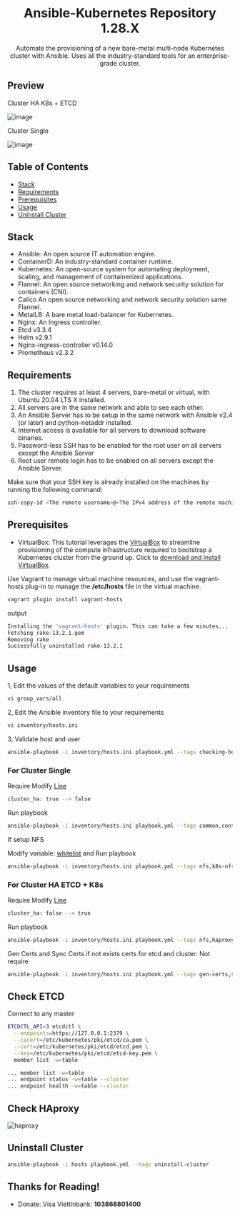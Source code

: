 # <center> Ansible-Kubernetes Repository 1.28.X </center>

<center>Automate the provisioning of a new bare-metal multi-node Kubernetes cluster with Ansible. Uses all the industry-standard tools for an enterprise-grade cluster.</center>

## Preview

Cluster HA K8s + ETCD

![image](https://i.imgur.com/lNfDM7S.png)

Cluster Single

![image](https://i.imgur.com/Wb8Otxx.png)


## Table of Contents

- [Stack](#stack) 
- [Requirements](#requirements) 
- [Prerequisites](#prerequisites)
- [Usage](#usage) 
- [Uninstall Cluster](#uninstall-cluster) 

## Stack

- Ansible: An open source IT automation engine.
- ContainerD: An industry-standard container runtime.
- Kubernetes: An open-source system for automating deployment, scaling, and management of containerized applications.
- Flannel: An open source networking and network security solution for containers (CNI).
- Calico An open source networking and network security solution same Flannel.
- MetalLB: A bare metal load-balancer for Kubernetes.
- Nginx: An Ingress controller.
- Etcd v3.3.4
- Helm v2.9.1
- Nginx-ingress-controller v0.14.0
- Prometheus v2.3.2

## Requirements

1. The cluster requires at least 4 servers, bare-metal or virtual, with Ubuntu 20.04 LTS X installed. 
2. All servers are in the same network and able to see each other.
3. An Ansible Server has to be setup in the same network with Ansible v2.4 (or later) and python-netaddr installed.
4. Internet access is available for all servers to download software binaries.
5. Password-less SSH has to be enabled for the root user on all servers except the Ansible Server
6. Root user remote login has to be enabled on all servers except the Ansible Server.

Make sure that your SSH key is already installed on the machines by running the following command:

```sh
ssh-copy-id <The remote username>@<The IPv4 address of the remote machine>
```

## Prerequisites

- VirtualBox: This tutorial leverages the [VirtualBox](https://www.virtualbox.org/) to streamline provisioning of the compute infrastructure required to bootstrap a Kubernetes cluster from the ground up. Click to [download and install VirtualBox](https://www.virtualbox.org/wiki/Downloads).

Use Vagrant to manage virtual machine resources, and use the vagrant-hosts plug-in to manage the **/etc/hosts** file in the virtual machine.

```bash
vagrant plugin install vagrant-hosts
```

output

```bash
Installing the 'vagrant-hosts' plugin. This can take a few minutes...
Fetching rake-13.2.1.gem
Removing rake
Successfully uninstalled rake-13.2.1
```

## Usage

1, Edit the values of the default variables to your requirements
```bash
vi group_vars/all
```
2, Edit the Ansible inventory file to your requirements
```bash
vi inventory/hosts.ini
```
3, Validate host and user

```bash
ansible-playbook -i inventory/hosts.ini playbook.yml --tags checking-hosts
```

### For Cluster Single

Require Modify [Line]()

```bash
cluster_ha: true --> false
```

Run playbook

```bash
ansible-playbook -i inventory/hosts.ini playbook.yml --tags common,containerd,k8s,k8s-init,join-worker,cni-calico,ingress
```

If setup NFS

Modify variable: [whitelist]() and Run playbook

```bash
ansible-playbook -i inventory/hosts.ini playbook.yml --tags nfs,k8s-nfs
```

### For Cluster HA ETCD + K8s

Require Modify [Line]()

```bash
cluster_ha: false --> true
```

Run playbook

```bash
ansible-playbook -i inventory/hosts.ini playbook.yml --tags nfs,haproxy,keepalived,cfssl,gen-certs,sync-certs,common,containerd,k8s,etcd,k8s-init,join-master,join-worker,cni-calico,ingress,k8s-nfs
```

Gen Certs and Sync Certs if not exists certs for etcd and cluster: Not require

```bash
ansible-playbook -i inventory/hosts.ini playbook.yml --tags gen-certs,sync-certs
```

## Check ETCD

Connect to any master 

```bash
ETCDCTL_API=3 etcdctl \
  --endpoints=https://127.0.0.1:2379 \
  --cacert=/etc/kubernetes/pki/etcd/ca.pem \
  --cert=/etc/kubernetes/pki/etcd/etcd.pem \
  --key=/etc/kubernetes/pki/etcd/etcd-key.pem \
  member list -w=table
```

```bash
... member list -w=table
... endpoint status -w=table --cluster
... endpoint health -w=table --cluster
```

## Check HAproxy

![haproxy](https://i.imgur.com/zcAY4gl.png)

## Uninstall Cluster

```bash
ansible-playbook -i hosts playbook.yml --tags uninstall-cluster
```

## Thanks for Reading!
- Donate: Visa Viettinbank: **103868801400**
